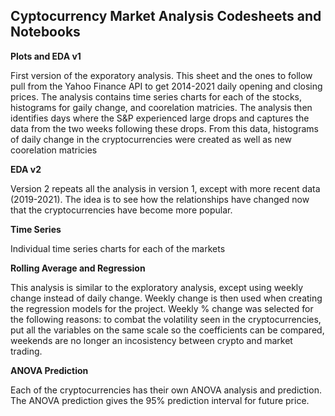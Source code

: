 ## Cyptocurrency Market Analysis Codesheets and Notebooks

**Plots and EDA v1**

First version of the exporatory analysis. This sheet and the ones to follow pull from the Yahoo Finance API to get 2014-2021 daily opening and closing prices. The analysis contains
time series charts for each of the stocks, histograms for gaily change, and coorelation matricies. The analysis then identifies days where the S&P experienced large drops and captures
the data from the two weeks following these drops. From this data, histograms of daily change in the cryptocurrencies were created as well as new coorelation matricies

**EDA v2**

Version 2 repeats all the analysis in version 1, except with more recent data (2019-2021). The idea is to see how the relationships have changed now that the cryptocurrencies have become
more popular.

**Time Series**

Individual time series charts for each of the markets

**Rolling Average and Regression**

This analysis is similar to the exploratory analysis, except using weekly change instead of daily change. Weekly change is then used when creating the regression models for the project.
Weekly % change was selected for the following reasons: to combat the volatility seen in the cryptocurrencies, put all the variables on the same scale so the coefficients can be compared,
weekends are no longer an incosistency between crypto and market trading.

**ANOVA Prediction**

Each of the cryptocurrencies has their own ANOVA analysis and prediction. The ANOVA prediction gives the 95% prediction interval for future price.
